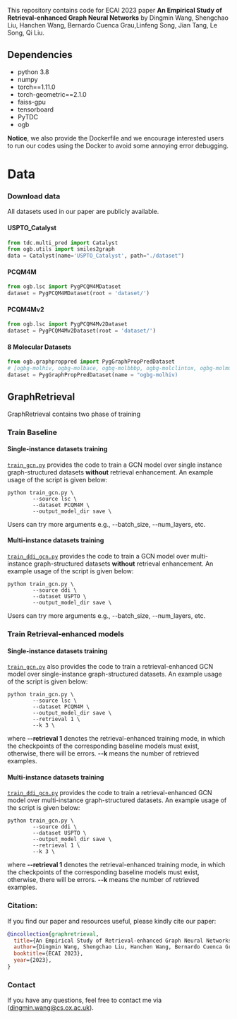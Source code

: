 This repository contains code for ECAI 2023 paper **An Empirical Study of Retrieval-enhanced Graph Neural Networks** by Dingmin Wang, Shengchao Liu, Hanchen Wang, Bernardo Cuenca Grau,Linfeng Song, Jian Tang, Le Song, Qi Liu.

## Dependencies
- python 3.8
- numpy
- torch==1.11.0
- torch-geometric==2.1.0
- faiss-gpu
- tensorboard
- PyTDC
- ogb

**Notice**, we also provide the Dockerfile and we encourage interested users to run our codes using the Docker to avoid some annoying error debugging. 


# Data

### Download data
All datasets used in our paper are publicly available. 

####  USPTO_Catalyst
```python 
from tdc.multi_pred import Catalyst
from ogb.utils import smiles2graph
data = Catalyst(name='USPTO_Catalyst', path="./dataset")
```

#### PCQM4M
```python
from ogb.lsc import PygPCQM4MDataset
dataset = PygPCQM4MDataset(root = 'dataset/')
```

#### PCQM4Mv2
```python
from ogb.lsc import PygPCQM4Mv2Dataset
dataset = PygPCQM4Mv2Dataset(root = 'dataset/')
```

#### 8 Molecular Datasets
```python 
from ogb.graphproppred import PygGraphPropPredDataset
# [ogbg-molhiv, ogbg-molbace, ogbg-molbbbp, ogbg-molclintox, ogbg-molmuv, ogbg-molpcba, ogbg-molsider, ogbg-moltox21, ogbg-moltoxcast]
dataset = PygGraphPropPredDataset(name = "ogbg-molhiv) 
```

## GraphRetrieval

GraphRetrieval contains two phase of training

### Train Baseline 

#### Single-instance datasets training 

[`train_gcn.py`](train_gcn.py) provides the code to train a GCN model  over single instance graph-structured datasets **without** retrieval enhancement. An example usage of the script is given below:

```shell
python train_gcn.py \
        --source lsc \
        --dataset PCQM4M \
        --output_model_dir save \
```
Users can try more arguments e.g., --batch_size, --num_layers, etc. 

#### Multi-instance datasets training 

[`train_ddi_gcn.py`](train_ddi_gcn.py) provides the code to train a GCN model over multi-instance graph-structured datasets **without** retrieval enhancement. An example usage of the script is given below:

```shell
python train_gcn.py \
        --source ddi \
        --dataset USPTO \
        --output_model_dir save \
```
Users can try more arguments e.g., --batch_size, --num_layers, etc. 

### Train Retrieval-enhanced models

#### Single-instance datasets training 

[`train_gcn.py`](train_gcn.py) also provides the code to train a retrieval-enhanced GCN model over single-instance graph-structured datasets. An example usage of the script is given below:

```shell
python train_gcn.py \
        --source lsc \
        --dataset PCQM4M \
        --output_model_dir save \
        --retrieval 1 \
        --k 3 \    
```
where **--retrieval 1** denotes the retrieval-enhanced training mode, in which the checkpoints of the corresponding baseline models must exist, otherwise, there
will be errors. **--k** means the number of retrieved examples.

#### Multi-instance datasets training 

[`train_ddi_gcn.py`](train_ddi_gcn.py) provides the code to train a retrieval-enhanced GCN model over multi-instance graph-structured datasets. An example usage of the script is given below:

```shell
python train_gcn.py \
        --source ddi \
        --dataset USPTO \
        --output_model_dir save \
        --retrieval 1 \
        --k 3 \ 
```
where **--retrieval 1** denotes  the retrieval-enhanced training mode, in which the checkpoints of the corresponding baseline models must exist, otherwise, there
will be errors. **--k** means the number of retrieved examples.

### Citation:
If you find our paper and resources useful, please kindly cite our paper:

```bibtex
@incollection{graphretrieval,
  title={An Empirical Study of Retrieval-enhanced Graph Neural Networks},
  author={Dingmin Wang, Shengchao Liu, Hanchen Wang, Bernardo Cuenca Grau,Linfeng Song, Jian Tang, Le Song and Qi Liu},
  booktitle={ECAI 2023},
  year={2023},
}
```

### Contact
If you have any questions, feel free to contact me via (dingmin.wang@cs.ox.ac.uk).
